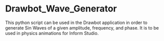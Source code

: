 # Drawbot_Wave_Generator

This python script can be used in the Drawbot application in order to generate Sin Waves of a given amplitude, frequency, and phase. It is to be used in physics animations for Inform Studio.

